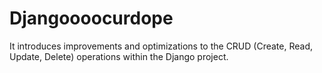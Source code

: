 # Djangoooocurdope
It introduces improvements and optimizations to the CRUD (Create, Read, Update, Delete) operations within the Django project.
